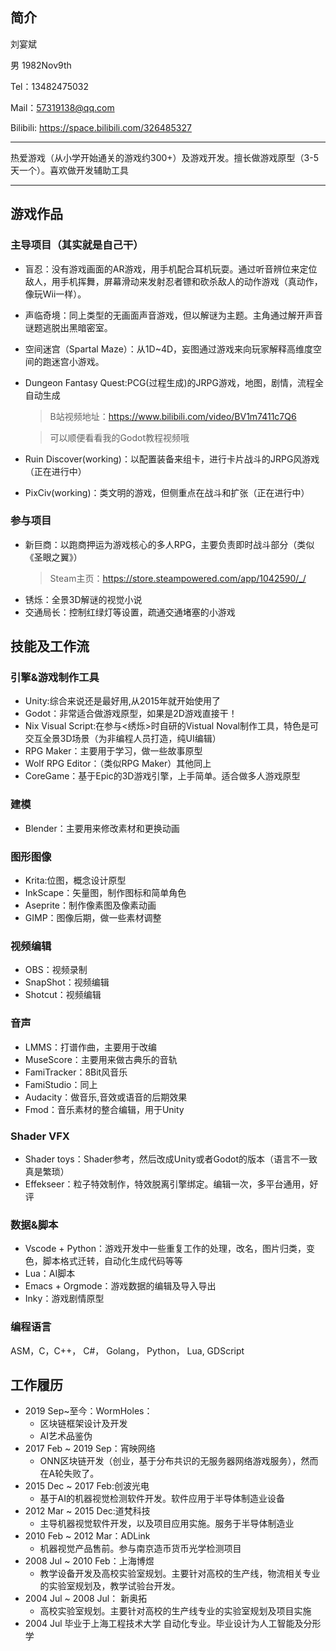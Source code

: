## 简介
刘宴斌 

男 1982Nov9th 

Tel：13482475032

Mail：57319138@qq.com

Bilibili: https://space.bilibili.com/326485327

---

热爱游戏（从小学开始通关的游戏约300+）及游戏开发。擅长做游戏原型（3-5天一个）。喜欢做开发辅助工具

---
## 游戏作品
### 主导项目（其实就是自己干）
+ 盲忍：没有游戏画面的AR游戏，用手机配合耳机玩耍。通过听音辨位来定位敌人，用手机挥舞，屏幕滑动来发射忍者镖和砍杀敌人的动作游戏（真动作，像玩Wii一样）。
+ 声临奇境：同上类型的无画面声音游戏，但以解谜为主题。主角通过解开声音谜题逃脱出黑暗密室。
+ 空间迷宫（Spartal Maze）：从1D~4D，妄图通过游戏来向玩家解释高维度空间的跑迷宫小游戏。
+ Dungeon Fantasy Quest:PCG(过程生成)的JRPG游戏，地图，剧情，流程全自动生成
    > B站视频地址：https://www.bilibili.com/video/BV1m7411c7Q6

    > 可以顺便看看我的Godot教程视频哦
+ Ruin Discover(working)：以配置装备来组卡，进行卡片战斗的JRPG风游戏（正在进行中）
+ PixCiv(working)：类文明的游戏，但侧重点在战斗和扩张（正在进行中）

### 参与项目
+ 新巨商：以跑商押运为游戏核心的多人RPG，主要负责即时战斗部分（类似《圣眼之翼》）
    > Steam主页：https://store.steampowered.com/app/1042590/_/
+ 锈烁：全景3D解谜的视觉小说
+ 交通局长：控制红绿灯等设置，疏通交通堵塞的小游戏

## 技能及工作流
### 引擎&游戏制作工具
+ Unity:综合来说还是最好用,从2015年就开始使用了
+ Godot：非常适合做游戏原型，如果是2D游戏直接干！
+ Nix Visual Script:在参与<绣烁>时自研的Vistual Noval制作工具，特色是可交互全景3D场景（为非编程人员打造，纯UI编辑）
+ RPG Maker：主要用于学习，做一些故事原型
+ Wolf RPG Editor：（类似RPG Maker）其他同上
+ CoreGame：基于Epic的3D游戏引擎，上手简单。适合做多人游戏原型
  
### 建模
+ Blender：主要用来修改素材和更换动画
  
### 图形图像
+ Krita:位图，概念设计原型
+ InkScape：矢量图，制作图标和简单角色
+ Aseprite：制作像素图及像素动画
+ GIMP：图像后期，做一些素材调整
### 视频编辑
+ OBS：视频录制
+ SnapShot：视频编辑
+ Shotcut：视频编辑
### 音声
+ LMMS：打谱作曲，主要用于改编
+ MuseScore：主要用来做古典乐的音轨
+ FamiTracker：8Bit风音乐
+ FamiStudio：同上
+ Audacity：做音乐,音效或语音的后期效果
+ Fmod：音乐素材的整合编辑，用于Unity
### Shader VFX
+ Shader toys：Shader参考，然后改成Unity或者Godot的版本（语言不一致真是繁琐）
+ Effekseer：粒子特效制作，特效脱离引擎绑定。编辑一次，多平台通用，好评
### 数据&脚本
+ Vscode + Python：游戏开发中一些重复工作的处理，改名，图片归类，变色，脚本格式迁转，自动化生成代码等等
+ Lua：AI脚本
+ Emacs + Orgmode：游戏数据的编辑及导入导出
+ Inky：游戏剧情原型

### 编程语言
ASM，C，C++， C#， Golang， Python， Lua, GDScript

## 工作履历
+ 2019 Sep~至今：WormHoles：
    - 区块链框架设计及开发
    - AI艺术品鉴伪
+ 2017 Feb ~ 2019 Sep：宵映网络
    - ONN区块链开发（创业，基于分布共识的无服务器网络游戏服务），然而在A轮失败了。
+ 2015 Dec ~ 2017 Feb:创波光电
    - 基于AI的机器视觉检测软件开发。软件应用于半导体制造业设备
+ 2012 Mar ~ 2015 Dec:道梵科技
    - 主导机器视觉软件开发，以及项目应用实施。服务于半导体制造业
+ 2010 Feb ~ 2012 Mar：ADLink
    - 机器视觉产品售前。参与南京造币货币光学检测项目
+ 2008 Jul ~ 2010 Feb：上海博煜
    - 教学设备开发及高校实验室规划。主要针对高校的生产线，物流相关专业的实验室规划及，教学试验台开发。
+ 2004 Jul ~ 2008 Jul： 新奥拓
    - 高校实验室规划。主要针对高校的生产线专业的实验室规划及项目实施
+ 2004 Jul 毕业于上海工程技术大学 自动化专业。毕业设计为人工智能及分形学
   